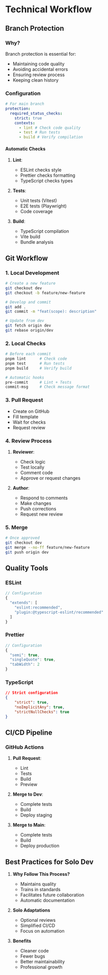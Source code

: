 # Technical Workflow

## Branch Protection

### Why?

Branch protection is essential for:

- Maintaining code quality
- Avoiding accidental errors
- Ensuring review process
- Keeping clean history

### Configuration

```yaml
# For main branch
protection:
  required_status_checks:
    strict: true
    contexts:
      - lint # Check code quality
      - test # Run tests
      - build # Verify compilation
```

#### Automatic Checks

1. **Lint**:

   - ESLint checks style
   - Prettier checks formatting
   - TypeScript checks types

2. **Tests**:

   - Unit tests (Vitest)
   - E2E tests (Playwright)
   - Code coverage

3. **Build**:
   - TypeScript compilation
   - Vite build
   - Bundle analysis

## Git Workflow

### 1. Local Development

```bash
# Create a new feature
git checkout dev
git checkout -b feature/new-feature

# Develop and commit
git add .
git commit -m "feat(scope): description"

# Update from dev
git fetch origin dev
git rebase origin/dev
```

### 2. Local Checks

```bash
# Before each commit
pnpm lint      # Check code
pnpm test      # Run tests
pnpm build     # Verify build

# Automatic hooks
pre-commit     # Lint + Tests
commit-msg     # Check message format
```

### 3. Pull Request

- Create on GitHub
- Fill template
- Wait for checks
- Request review

### 4. Review Process

1. **Reviewer**:

   - Check logic
   - Test locally
   - Comment code
   - Approve or request changes

2. **Author**:
   - Respond to comments
   - Make changes
   - Push corrections
   - Request new review

### 5. Merge

```bash
# Once approved
git checkout dev
git merge --no-ff feature/new-feature
git push origin dev
```

## Quality Tools

### ESLint

```javascript
// Configuration
{
  "extends": [
    "eslint:recommended",
    "plugin:@typescript-eslint/recommended"
  ]
}
```

### Prettier

```javascript
// Configuration
{
  "semi": true,
  "singleQuote": true,
  "tabWidth": 2
}
```

### TypeScript

```json
// Strict configuration
{
	"strict": true,
	"noImplicitAny": true,
	"strictNullChecks": true
}
```

## CI/CD Pipeline

### GitHub Actions

1. **Pull Request**:

   - Lint
   - Tests
   - Build
   - Preview

2. **Merge to Dev**:

   - Complete tests
   - Build
   - Deploy staging

3. **Merge to Main**:
   - Complete tests
   - Build
   - Deploy production

## Best Practices for Solo Dev

1. **Why Follow This Process?**

   - Maintains quality
   - Trains in standards
   - Facilitates future collaboration
   - Automatic documentation

2. **Solo Adaptations**

   - Optional reviews
   - Simplified CI/CD
   - Focus on automation

3. **Benefits**
   - Cleaner code
   - Fewer bugs
   - Better maintainability
   - Professional growth
